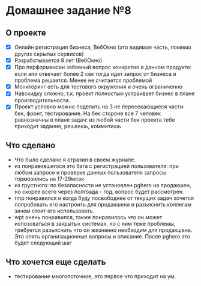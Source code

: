 # Домашнее задание №8

## О проекте

- [x] Онлайн регистрация бизнеса, ВебОкно (это видимая часть, помимо других скрытых сервисов)
- [x] Разрабатывается 8 лет (ВебОкно)
- [x] Про перформансан забавный вопрос конкретно в данном продукте: если апи отвечает более 2 сек тогда идет запрос от бизнеса и проблема решается. Менее не считается проблемой
- [x] Мониторинг есть для тестового окружения и очень ограниченно
- [x] Навскидку сложно, т.к. проект полностью устраивает бизнес в плане производительности.
- [x] Проект условно можно поделить на 3 не пересекающиеся части: бек, фронт, тестирование. На бек стороне все 7 человек равнозначны в плане задач: из любой части бек проекта тебе приходит задание, решаешь, коммитишь

## Что сделано

* Что было сделано я отразил в своем журнале.
* из понравившегося это бага с регистрацией пользователя: при любом запросе и проверке данных пользователя запросы тормозились на 17-29мсек
* из грустного: по безопасности не установлен pghero на продакшен, но скорее всего через полгоада -  год, вопрос будет рассмотрен.
* rmp понравился и когда буду посвободнее от текущих задач хочется попробовать его настроить для продакшена и разъяснить коллегам зачем стоит его использовать.
* wpt очень понравился, также понравилось что он может испозоваться в закрытых системах, но с ним теже проблемы, требуется разъяснить что он жизненно необходим для продакшена. Это опять организационные вопросы и описание. После pghero это будет следующий шаг 

## Что хочется еще сделать

* тестирование многопоточное, это первое что приходит на ум. 
